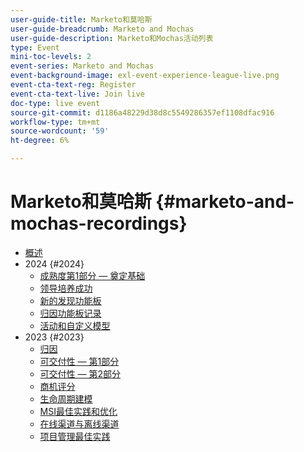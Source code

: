 ```yaml
---
user-guide-title: Marketo和莫哈斯
user-guide-breadcrumb: Marketo and Mochas
user-guide-description: Marketo和Mochas活动列表
type: Event
mini-toc-levels: 2
event-series: Marketo and Mochas
event-background-image: exl-event-experience-league-live.png
event-cta-text-reg: Register
event-cta-text-live: Join live
doc-type: live event
source-git-commit: d1186a48229d38d8c5549286357ef1108dfac916
workflow-type: tm+mt
source-wordcount: '59'
ht-degree: 6%

---
```



# Marketo和莫哈斯 {#marketo-and-mochas-recordings}

+ [概述](overview.md)
+ 2024 {#2024}
   + [成熟度第1部分 — 奠定基础](2024/maturity-part1-foundation.md)
   + [领导培养成功](2024/lead-nurture-success.md)
   + [新的发现功能板](2024/new-discover-dashboard.md)
   + [归因功能板记录](2024/attribution-dashboard-recording.md)
   + [活动和自定义模型](2024/marketo-measure-and-mochas-activities-and-custom-models.md)
+ 2023 {#2023}
   + [归因](2023/attribution.md)
   + [可交付性 — 第1部分](2023/deliverability-part-one.md)
   + [可交付性 — 第2部分](2023/deliverability-part-two.md)
   + [商机评分](2023/lead-scoring.md)
   + [生命周期建模](2023/lifecycle-modeling.md)
   + [MSI最佳实践和优化](2023/msi-best-practices.md)
   + [在线渠道与离线渠道](2023/online-offline.md)
   + [项目管理最佳实践](2023/program-management.md)